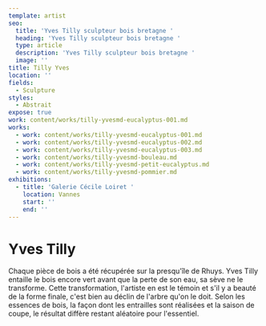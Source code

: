 ```yaml
---
template: artist
seo:
  title: 'Yves Tilly sculpteur bois bretagne '
  heading: 'Yves Tilly sculpteur bois bretagne '
  type: article
  description: 'Yves Tilly sculpteur bois bretagne '
  image: ''
title: Tilly Yves
location: ''
fields:
  - Sculpture
styles:
  - Abstrait
expose: true
work: content/works/tilly-yvesmd-eucalyptus-001.md
works:
  - work: content/works/tilly-yvesmd-eucalyptus-001.md
  - work: content/works/tilly-yvesmd-eucalyptus-002.md
  - work: content/works/tilly-yvesmd-eucalyptus-003.md
  - work: content/works/tilly-yvesmd-bouleau.md
  - work: content/works/tilly-yvesmd-petit-eucalyptus.md
  - work: content/works/tilly-yvesmd-pommier.md
exhibitions:
  - title: 'Galerie Cécile Loiret '
    location: Vannes
    start: ''
    end: ''
---
```


# Yves Tilly

Chaque pièce de bois a été récupérée sur la presqu'île de Rhuys. Yves Tilly entaille le bois encore vert avant que la perte de son eau, sa sève ne le transforme. Cette transformation, l'artiste en est le témoin et s'il y a beauté de la forme finale, c'est bien au déclin de l'arbre qu'on le doit. Selon les essences de bois, la façon dont les entrailles sont réalisées et la saison de coupe, le résultat diffère restant aléatoire pour l'essentiel.
